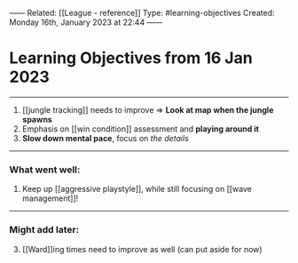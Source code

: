 ——
Related: [[League - reference]]
Type: #learning-objectives
Created: Monday 16th, January 2023 at 22:44
——
# Learning Objectives from 16 Jan 2023
---
1. [[jungle tracking]] needs to improve
   $\Rightarrow$ **Look at map when the jungle spawns**
2. Emphasis on [[win condition]] assessment and **playing around it** 
3. **Slow down mental pace**, focus on *the details*
---
### What went well:
1. Keep up [[aggressive playstyle]], while still focusing on [[wave management]]!
---
### Might add later:
3. [[Ward]]ing times need to improve as well (can put aside for now)